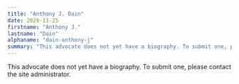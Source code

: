 ```yaml
---
title: "Anthony J. Dain"
date: 2020-11-25
firstname: "Anthony J."
lastname: "Dain"
alphaname: "dain-anthony-j"
summary: "This advocate does not yet have a biography. To submit one, please contact the site administrator."
---
```

This advocate does not yet have a biography. To submit one, please contact the site administrator.

